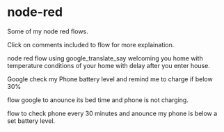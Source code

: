 # node-red
Some of my node red flows.

Click on comments included to flow for more explaination.

node red flow using google_translate_say welcoming you home with temperature conditions of your home with delay after you enter house.

Google check my Phone battery level and remind me to charge if below 30%

flow google to anounce its bed time and phone is not charging.

flow to check phone every 30 minutes and anounce my phone is below a set battery level. 
